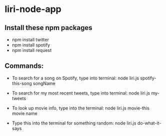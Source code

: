 # liri-node-app

## Install these npm packages

* npm install twitter
* npm install spotify
* npm install request

## Commands:

* To search for a song on Spotify, type into terminal: node liri.js spotify-this-song songName

* To search for my most recent tweets, type into terminal: node liri.js my-tweets

* To look up movie info, type into the terminal: node liri.js movie-this movie name

* Type this into the terminal for something random: node liri.js do-what-it-says
